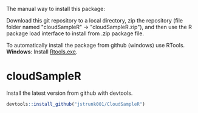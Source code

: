 The manual way to install this package:

Download this git repository to a local directory, zip the repository (file folder named "cloudSampleR" -> "cloudSampleR.zip"), and then use the R package load interface to install from .zip package file.

To automatically install the package from github (windows) use RTools.
**Windows**: Install [Rtools.exe](https://cran.r-project.org/bin/windows/Rtools/). 

# cloudSampleR
Install the latest version from github with devtools. 
```r
devtools::install_github("jstrunk001/CloudSampleR")
```


